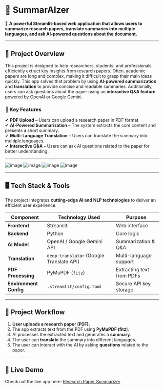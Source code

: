# 📑 SummarAIzer 

🚀 **A powerful Streamlit-based web application that allows users to summarize research papers, translate summaries into multiple languages, and ask AI-powered questions about the document.**  

---

## 📌 Project Overview  
This project is designed to help researchers, students, and professionals efficiently extract key insights from research papers. Often, academic papers are long and complex, making it difficult to grasp their main ideas quickly. This app solves that problem by using **AI-powered summarization** and **translation** to provide concise and readable summaries. Additionally, users can ask questions about the paper using an **interactive Q&A feature** powered by OpenAI or Google Gemini.  

### 🌟 Key Features  
✔ **PDF Upload** – Users can upload a research paper in PDF format.  
✔ **AI-Powered Summarization** – The system extracts the core content and presents a short summary.  
✔ **Multi-Language Translation** – Users can translate the summary into multiple languages.  
✔ **Interactive Q&A** – Users can ask AI questions related to the paper for better understanding.  

---
![image](https://github.com/user-attachments/assets/53e39fe1-d177-4eb4-9963-45212c395a3a)
![image](https://github.com/user-attachments/assets/fd55eb20-3c16-4e64-8f48-54e5a6366414)
![image](https://github.com/user-attachments/assets/d6570bb2-0f67-4a1b-bf3b-090643b5ff3c)
![image](https://github.com/user-attachments/assets/70064df3-dd47-4f3b-823c-609945d46e95)


---

## 🖥️ Tech Stack & Tools  
The project integrates **cutting-edge AI and NLP technologies** to deliver an efficient user experience.  

| **Component**        | **Technology Used**                         | **Purpose** |
|----------------------|--------------------------------------------|-------------|
| **Frontend**        | Streamlit                                 | Web interface |
| **Backend**         | Python                                    | Core logic |
| **AI Model**        | OpenAI / Google Gemini API                | Summarization & Q&A |
| **Translation**     | `deep-translator` (Google Translate API)  | Multi-language support |
| **PDF Processing**  | PyMuPDF (`fitz`)                          | Extracting text from PDFs |
| **Environment Config** | `.streamlit/config.toml`                 | Secure API key storage |

---

## 🚀 Project Workflow  
1. **User uploads a research paper (PDF).**  
2. The app extracts text from the PDF using **PyMuPDF (fitz)**.  
3. AI processes the extracted text and generates a **summary**.  
4. The user can **translate** the summary into different languages.  
5. The user can interact with the AI by asking **questions** related to the paper.  

---

## 🚀 Live Demo  
Check out the live app here: [Research Paper Summarizer](https://summar-ai-zer.streamlit.app/)
